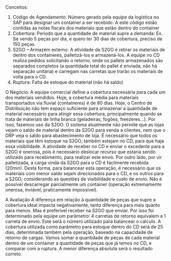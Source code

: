 # 
Conceitos: 
1.	Código de Agendamento: Número gerado pela equipe da logística no SAP para designar um container a ser recebido. A este código estão contidas as notas fiscais dos materiais que estão dentro do container
2.	Cobertura: Período que a quantidade de material supre a demanda: Ex. Se vendo 5 peças por dia, e quero ter 30 dias de cobertura, preciso de 150 peças.
3.	S2GO – Armazém externo. A atividade da S2GO é retirar os materiais de dentro dos containeres, palletizá-los e armazená-los. A equipe no CD realiza pedidos solicitando o retorno, onde os pallets armazenados são separados completos (a quantidade total do pallet é enviada, não há separação unitária) e carregam nas carretas que trarão os materiais de volta para o CD.
4.	Ruptura: Falta de estoque do material (não há saldo)

O Negócio:
	A equipe comercial define a cobertura necessária para cada um dos materiais vendidos. Hoje, a cobertura média para materiais transportados via fluvial (containeres) é de 80 dias.
	Hoje, o Centro de Distribuição não tem espaço suficiente para armazenar a quantidade de material necessário para atingir essa cobertura, principalmente quando se trata de materiais de linha branca (geladeiras, fogões, freezeres...). Por isso, fazemos uso da S2GO.
	O sistema atualmente não permite que as lojas vejam o saldo de material dentro da S2GO para venda a clientes, nem que o DRP veja o saldo para abastecimento de loja.  É necessário que todos os materiais que têm estoque na S2GO, também estejam no CD, para que haja essa visibilidade. 
	A atividade de receber no CD e enviar o excedente para a S2GO é onerosa, pois é necessário deslocar recurso que estaria sendo utilizado para recebimento, para realizar este envio. Por outro lado, por vir palletizada, a carga vinda da S2GO para o CD é facilmente recebida (20min).
	Desta forma, para balancear esta operação, é necessário que os materiais com menor saldo sejam direcionados para o CD, e os outros para a S2GO, considerando as questões de visibilidade e custo de envio.
	Não é possível descarregar parcialmente um container (operação extremamente onerosa, inviável, praticamente impossível).
  
A Avaliação
	A diferença em relação à quantidade de peças que supre a cobertura ideal impacta negativamente, tanto diferença para mais quanto para menos. Mas é preferível receber na S2GO que enviar. Por isso foi determinado pela equipe um parâmetro: 4 carretas de retorno equivalem a 1 carreta de envio. Este será o número utilizado para balancear o cálculo.
	A cobertura utilizada como parâmetro para estoque dentro do CD será de 25 dias, determinada também pela operação, baseado na capacidade de retorno de cargas.
	Vamos somar a quantidade de peças de cada material dentro de um container a quantidade de peças que já temos no CD, e comparar com a ruptura. A menor diferença absoluta será o resultado correto. 
	 
	
